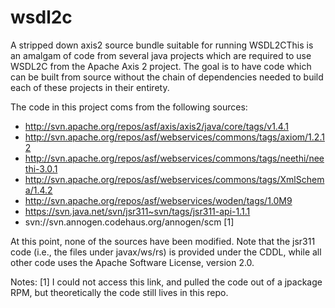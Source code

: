 wsdl2c
======

A stripped down axis2 source bundle suitable for running WSDL2CThis is an amalgam of code from several java projects which are required to 
use WSDL2C from the Apache Axis 2 project.  The goal is to have code which
can be built from source without the chain of dependencies needed to build
each of these projects in their entirety.

The code in this project coms from the following sources:

* http://svn.apache.org/repos/asf/axis/axis2/java/core/tags/v1.4.1
* http://svn.apache.org/repos/asf/webservices/commons/tags/axiom/1.2.12 
* http://svn.apache.org/repos/asf/webservices/commons/tags/neethi/neethi-3.0.1
* http://svn.apache.org/repos/asf/webservices/commons/tags/XmlSchema/1.4.2
* http://svn.apache.org/repos/asf/webservices/woden/tags/1.0M9
* https://svn.java.net/svn/jsr311~svn/tags/jsr311-api-1.1.1
* svn://svn.annogen.codehaus.org/annogen/scm [1]

At this point, none of the sources have been modified.  Note that the jsr311 
code (i.e., the files under javax/ws/rs) is provided under the CDDL, while
all other code uses the Apache Software License, version 2.0.

Notes:
[1] I could not access this link, and pulled the code out of a jpackage RPM,
but theoretically the code still lives in this repo.
